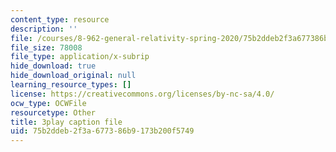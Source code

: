 ```yaml
---
content_type: resource
description: ''
file: /courses/8-962-general-relativity-spring-2020/75b2ddeb2f3a677386b9173b200f5749_OIjLUzS6SQA.srt
file_size: 78008
file_type: application/x-subrip
hide_download: true
hide_download_original: null
learning_resource_types: []
license: https://creativecommons.org/licenses/by-nc-sa/4.0/
ocw_type: OCWFile
resourcetype: Other
title: 3play caption file
uid: 75b2ddeb-2f3a-6773-86b9-173b200f5749
---
```

